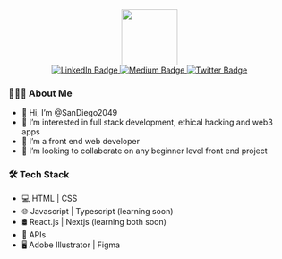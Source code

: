 <div id="header" align="center">
  <img src="https://media.giphy.com/media/M9gbBd9nbDrOTu1Mqx/giphy.gif" width="100"/>
<div id="badges">
  <a href="https://www.linkedin.com/in/oreoluwa-alaba-5240b1219">
    <img src="https://img.shields.io/badge/LinkedIn-blue?style=for-the-badge&logo=linkedin&logoColor=white" alt="LinkedIn Badge"/>
  </a>
  <a href="https://medium.com/@alabaoreoluwa">
    <img src="https://img.shields.io/badge/Medium-white?style=for-the-badge&logo=Medium&logoColor=black" alt="Medium Badge"/>
  </a>
  <a href="https://twitter.com/Sandiego2049">
    <img src="https://img.shields.io/badge/Twitter-blue?style=for-the-badge&logo=twitter&logoColor=white" alt="Twitter Badge"/>
  </a>
</div>  
</div>

### 👨🏻‍💻 About Me
- 👋 Hi, I’m @SanDiego2049
- 👀 I’m interested in full stack development, ethical hacking and web3 apps
- 🌱 I’m a front end web developer
- 💞️ I’m looking to collaborate on any beginner level front end project

### 🛠 Tech Stack
- 💻 HTML | CSS
- 🌐 Javascript | Typescript (learning soon)
- 🛢 React.js | Nextjs (learning both soon)
- 🔧 APIs 
- 🖥 Adobe Illustrator | Figma


<!---
SanDiego2049/SanDiego2049 is a ✨ special ✨ repository because its `README.md` (this file) appears on your GitHub profile.
You can click the Preview link to take a look at your changes.
--->
